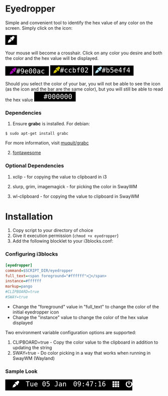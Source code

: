 # Eyedropper

Simple and convenient tool to identify the hex value of any color on the screen. Simply click on the icon:

![](eyedropper_startup.png)

Your mouse will become a crosshair. Click on any color you desire and both the color and the hex value will be displayed.

![](eyedropper_example1.png)
![](eyedropper_example2.png)
![](eyedropper_example3.png)

Should you select the color of your bar, you will not be able to see the icon (as the icon and the bar are the same color), but you will still be able to read the hex value
![](eyedropper_same_color.png)

### Dependencies

1. Ensure **grabc** is installed. For debian:

```
$ sudo apt-get install grabc
```

For more information, visit [muquit/grabc](https://github.com/muquit/grabc)

2. [fontawesome](https://github.com/FortAwesome/Font-Awesome)

### Optional Dependencies

1. xclip - for copying the value to clipboard in i3

2. slurp, grim, imagemagick - for picking the color in SwayWM

3. wl-clipboard - for copying the value to clipboard in SwayWM

# Installation

1. Copy script to your directory of choice
2. Give it execution permission (`chmod +x eyedropper`)
3. Add the following blocklet to your i3blocks.conf:

### Configuring i3blocks

```ini
[eyedropper]
command=$SCRIPT_DIR/eyedropper
full_text=<span foreground="#ffffff"></span>
instance=#ffffff
markup=pango
#CLIPBOARD=true
#SWAY=true
```

- Change the "foreground" value in "full_text" to change the color of the initial eyedropper icon
- Change the "instance" value to change the color of the hex value displayed

Two environment variable configuration options are supported:

1. CLIPBOARD=true - Copy the color value to the clipboard in addition to updating the string
2. SWAY=true - Do color picking in a way that works when running in SwayWM (Wayland)

### Sample Look

![](eyedropper_sample.png)
